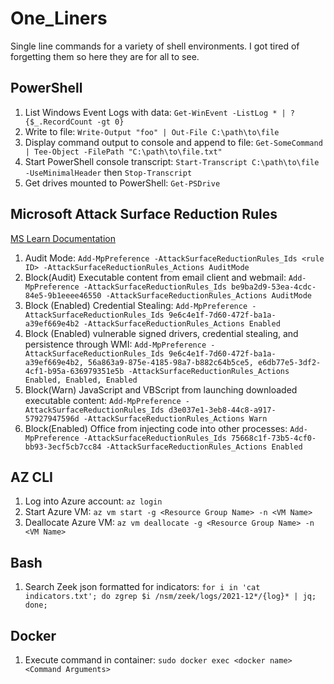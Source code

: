 # One_Liners
Single line commands for a variety of shell environments.  I got tired of forgetting them so here they are for all to see.

## PowerShell
1. List Windows Event Logs with data:  `Get-WinEvent -ListLog * | ? {$_.RecordCount -gt 0}`
2. Write to file: `Write-Output "foo" | Out-File C:\path\to\file`
3. Display command output to console and append to file: `Get-SomeCommand | Tee-Object -FilePath "C:\path\to\file.txt"`
4. Start PowerShell console transcript: `Start-Transcript C:\path\to\file -UseMinimalHeader`  then `Stop-Transcript`
5. Get drives mounted to PowerShell: `Get-PSDrive`

## Microsoft Attack Surface Reduction Rules
[MS Learn Documentation](https://learn.microsoft.com/en-us/defender-endpoint/attack-surface-reduction)
1. Audit Mode: `Add-MpPreference -AttackSurfaceReductionRules_Ids <rule ID> -AttackSurfaceReductionRules_Actions AuditMode`
2. Block(Audit) Executable content from email client and webmail: `Add-MpPreference -AttackSurfaceReductionRules_Ids be9ba2d9-53ea-4cdc-84e5-9b1eeee46550 -AttackSurfaceReductionRules_Actions AuditMode`
3. Block (Enabled) Credential Stealing: `Add-MpPreference -AttackSurfaceReductionRules_Ids 9e6c4e1f-7d60-472f-ba1a-a39ef669e4b2 -AttackSurfaceReductionRules_Actions Enabled`
4. Block (Enabled) vulnerable signed drivers, credential stealing, and persistence through WMI: `Add-MpPreference -AttackSurfaceReductionRules_Ids 9e6c4e1f-7d60-472f-ba1a-a39ef669e4b2, 56a863a9-875e-4185-98a7-b882c64b5ce5, e6db77e5-3df2-4cf1-b95a-636979351e5b -AttackSurfaceReductionRules_Actions Enabled, Enabled, Enabled`
5. Block(Warn) JavaScript and VBScript from launching downloaded executable content: `Add-MpPreference -AttackSurfaceReductionRules_Ids d3e037e1-3eb8-44c8-a917-57927947596d -AttackSurfaceReductionRules_Actions Warn`
6. Block(Enabled) Office from injecting code into other processes: `Add-MpPreference -AttackSurfaceReductionRules_Ids 75668c1f-73b5-4cf0-bb93-3ecf5cb7cc84 -AttackSurfaceReductionRules_Actions Enabled`


## AZ CLI
1. Log into Azure account: `az login`
2. Start Azure VM: `az vm start -g <Resource Group Name> -n <VM Name>`
3. Deallocate Azure VM: `az vm deallocate -g <Resource Group Name> -n <VM Name>`

## Bash
1. Search Zeek json formatted for indicators:  `for i in 'cat indicators.txt'; do zgrep $i /nsm/zeek/logs/2021-12*/{log}* | jq; done;`


## Docker
1. Execute command in container: `sudo docker exec <docker name> <Command Arguments>`

